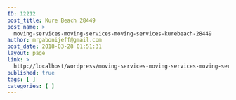 ```yaml
---
ID: 12212
post_title: Kure Beach 28449
post_name: >
  moving-services-moving-services-moving-services-kurebeach-28449
author: mrgabonijeff@gmail.com
post_date: 2018-03-28 01:51:31
layout: page
link: >
  http://localhost/wordpress/moving-services-moving-services-moving-services-kurebeach-28449/
published: true
tags: [ ]
categories: [ ]
---
```

